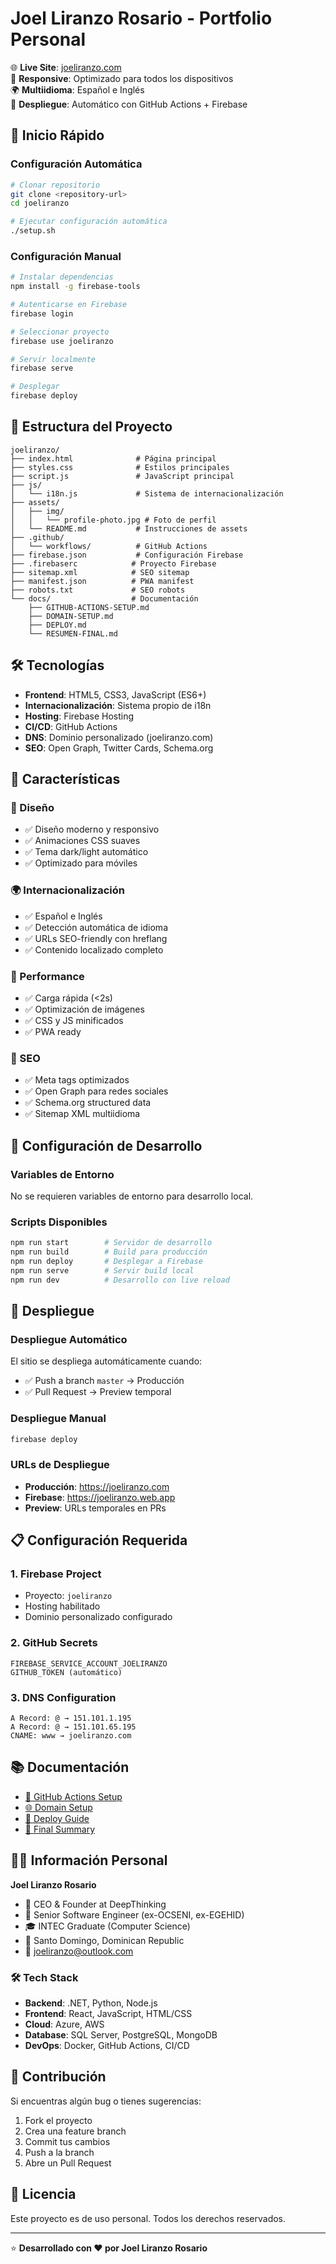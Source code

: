 # Joel Liranzo Rosario - Portfolio Personal

🌐 **Live Site**: [joeliranzo.com](https://joeliranzo.com)  
📱 **Responsive**: Optimizado para todos los dispositivos  
🌍 **Multiidioma**: Español e Inglés  
🚀 **Despliegue**: Automático con GitHub Actions + Firebase

## 🚀 Inicio Rápido

### Configuración Automática
```bash
# Clonar repositorio
git clone <repository-url>
cd joeliranzo

# Ejecutar configuración automática
./setup.sh
```

### Configuración Manual
```bash
# Instalar dependencias
npm install -g firebase-tools

# Autenticarse en Firebase
firebase login

# Seleccionar proyecto
firebase use joeliranzo

# Servir localmente
firebase serve

# Desplegar
firebase deploy
```

## 📁 Estructura del Proyecto

```
joeliranzo/
├── index.html              # Página principal
├── styles.css              # Estilos principales
├── script.js               # JavaScript principal
├── js/
│   └── i18n.js             # Sistema de internacionalización
├── assets/
│   ├── img/
│   │   └── profile-photo.jpg # Foto de perfil
│   └── README.md           # Instrucciones de assets
├── .github/
│   └── workflows/          # GitHub Actions
├── firebase.json           # Configuración Firebase
├── .firebaserc            # Proyecto Firebase
├── sitemap.xml            # SEO sitemap
├── manifest.json          # PWA manifest
├── robots.txt             # SEO robots
└── docs/                  # Documentación
    ├── GITHUB-ACTIONS-SETUP.md
    ├── DOMAIN-SETUP.md
    ├── DEPLOY.md
    └── RESUMEN-FINAL.md
```

## 🛠️ Tecnologías

- **Frontend**: HTML5, CSS3, JavaScript (ES6+)
- **Internacionalización**: Sistema propio de i18n
- **Hosting**: Firebase Hosting
- **CI/CD**: GitHub Actions
- **DNS**: Dominio personalizado (joeliranzo.com)
- **SEO**: Open Graph, Twitter Cards, Schema.org

## 🌟 Características

### 🎨 Diseño
- ✅ Diseño moderno y responsivo
- ✅ Animaciones CSS suaves
- ✅ Tema dark/light automático
- ✅ Optimizado para móviles

### 🌍 Internacionalización
- ✅ Español e Inglés
- ✅ Detección automática de idioma
- ✅ URLs SEO-friendly con hreflang
- ✅ Contenido localizado completo

### 🚀 Performance
- ✅ Carga rápida (<2s)
- ✅ Optimización de imágenes
- ✅ CSS y JS minificados
- ✅ PWA ready

### 📱 SEO
- ✅ Meta tags optimizados
- ✅ Open Graph para redes sociales
- ✅ Schema.org structured data
- ✅ Sitemap XML multiidioma

## 🔧 Configuración de Desarrollo

### Variables de Entorno
No se requieren variables de entorno para desarrollo local.

### Scripts Disponibles
```bash
npm run start        # Servidor de desarrollo
npm run build        # Build para producción
npm run deploy       # Desplegar a Firebase
npm run serve        # Servir build local
npm run dev          # Desarrollo con live reload
```

## 🚀 Despliegue

### Despliegue Automático
El sitio se despliega automáticamente cuando:
- ✅ Push a branch `master` → Producción
- ✅ Pull Request → Preview temporal

### Despliegue Manual
```bash
firebase deploy
```

### URLs de Despliegue
- **Producción**: https://joeliranzo.com
- **Firebase**: https://joeliranzo.web.app
- **Preview**: URLs temporales en PRs

## 📋 Configuración Requerida

### 1. Firebase Project
- Proyecto: `joeliranzo`
- Hosting habilitado
- Dominio personalizado configurado

### 2. GitHub Secrets
```
FIREBASE_SERVICE_ACCOUNT_JOELIRANZO
GITHUB_TOKEN (automático)
```

### 3. DNS Configuration
```
A Record: @ → 151.101.1.195
A Record: @ → 151.101.65.195
CNAME: www → joeliranzo.com
```

## 📚 Documentación

- [🔧 GitHub Actions Setup](GITHUB-ACTIONS-SETUP.md)
- [🌐 Domain Setup](DOMAIN-SETUP.md)
- [🚀 Deploy Guide](DEPLOY.md)
- [📝 Final Summary](RESUMEN-FINAL.md)

## 👨‍💻 Información Personal

**Joel Liranzo Rosario**
- 🏢 CEO & Founder at DeepThinking
- 💼 Senior Software Engineer (ex-OCSENI, ex-EGEHID)
- 🎓 INTEC Graduate (Computer Science)
- 📍 Santo Domingo, Dominican Republic
- 📧 joeliranzo@outlook.com

### 🛠️ Tech Stack
- **Backend**: .NET, Python, Node.js
- **Frontend**: React, JavaScript, HTML/CSS
- **Cloud**: Azure, AWS
- **Database**: SQL Server, PostgreSQL, MongoDB
- **DevOps**: Docker, GitHub Actions, CI/CD

## 🤝 Contribución

Si encuentras algún bug o tienes sugerencias:

1. Fork el proyecto
2. Crea una feature branch
3. Commit tus cambios
4. Push a la branch
5. Abre un Pull Request

## 📄 Licencia

Este proyecto es de uso personal. Todos los derechos reservados.

---

⭐ **Desarrollado con ❤️ por Joel Liranzo Rosario**
